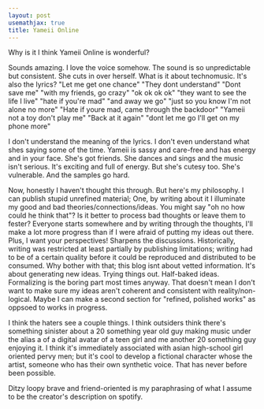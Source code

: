 ```yaml
---
layout: post
usemathjax: true
title: Yameii Online 
---
```


Why is it I think Yameii Online is wonderful? 

Sounds amazing. I love the voice somehow. The sound is so unpredictable but consistent. She cuts in over herself. What is it about technomusic. It's also the lyrics? 
"Let me get one chance" 
"They dont understand"
"Dont save me"
"with my friends, go crazy"
"ok ok ok ok"
"they want to see the life I live"
"hate if you're mad" 
"and away we go"
"just so you know I'm not alone no more"
"Hate if youre mad, came through the backdoor"
"Yameii not a toy don't play me" 
"Back at it again" 
"dont let me go I'll get on my phone more" 

I don't understand the meaning of the lyrics. I don't even understand what shes saying some of the time. Yameii is sassy and care-free and has energy and in your face. She's got friends. She dances and sings and the music isn't serious. It's exciting and full of energy. But she's cutesy too. She's vulnerable. And the samples go hard. 

Now, honestly I haven't thought this through. But here's my philosophy. I can publish stupid unrefined material; One, by writing about it I illuminate my good and bad theories/connections/ideas. You might say "oh no how could he think that"? Is it better to process bad thoughts or leave them to fester? Everyone starts somewhere and by writing through the thoughts, I'll make a lot more progress than if I were afraid of putting my ideas out there. Plus, I want your perspectives! Sharpens the discussions. 
Historically, writing was restricted at least partially by publishing limitations; writing had to be of a certain quality before it could be reproduced and distributed to be consumed. Why bother with that; this blog isnt about vetted information. It's about generating new ideas. Trying things out. Half-baked ideas. Formalizing is the boring part most times anyway. That doesn't mean I don't want to make sure my ideas aren't coherent and consistent with reality/non-logical. 
Maybe I can make a second section for "refined, polished works" as oppsoed to works in progress. 

I think the haters see a couple things. I think outsiders think there's something sinister about a 20 something year old guy making music under the alias a of a digital avatar of a teen girl and me another 20 something guy enjoying it. I think it's immediately associated with asian high-school girl oriented pervy men; but it's cool to develop a fictional character whose the artist, someone who has their own synthetic voice. That has never before been possible. 

Ditzy loopy brave and friend-oriented is my paraphrasing of what I assume to be the creator's description on spotify. 